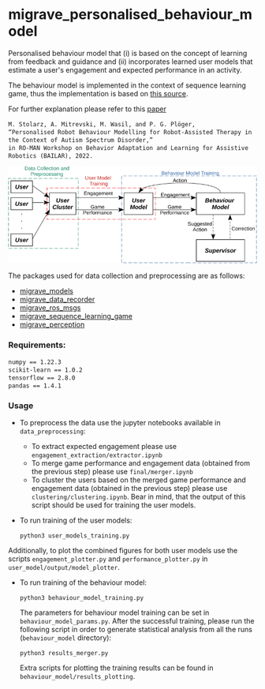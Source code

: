 # migrave_personalised_behaviour_model
Personalised behaviour model that (i) is based on the concept of learning from feedback and guidance and (ii) incorporates learned user models that estimate a user's engagement and expected performance in an activity.

The behaviour model is implemented in the context of sequence learning game, thus the implementation is based on [this source](https://github.com/TsiakasK/sequence-learning-dataset).

For further explanation please refer to this [paper](https://arxiv.org/abs/2207.12144)
```
M. Stolarz, A. Mitrevski, M. Wasil, and P. G. Plöger, 
“Personalised Robot Behaviour Modelling for Robot-Assisted Therapy in the Context of Autism Spectrum Disorder,” 
in RO-MAN Workshop on Behavior Adaptation and Learning for Assistive Robotics (BAILAR), 2022.
```

![Pipeline](docs/pipeline.png)

The packages used for data collection and preprocessing are as follows:
* [migrave_models](https://github.com/migrave/migrave_models)
* [migrave_data_recorder](https://github.com/migrave/migrave_data_recorder)
* [migrave_ros_msgs](https://github.com/migrave/migrave_ros_msgs)
* [migrave_sequence_learning_game](https://github.com/migrave/migrave_sequence_learning_game)
* [migrave_perception](https://github.com/migrave/migrave_perception)

### Requirements:
```
numpy == 1.22.3
scikit-learn == 1.0.2
tensorflow == 2.8.0
pandas == 1.4.1
```

### Usage
* To preprocess the data use the jupyter notebooks available in `data_preprocessing`: 
  * To extract expected engagement please use `engagement_extraction/extractor.ipynb`
  * To merge game performance and engagement data (obtained from the previous step) please use `final/merger.ipynb`
  * To cluster the users based on the merged game performance and engagement data (obtained in the previous step) please use `clustering/clustering.ipynb`. Bear in mind, that the output of this script should be used for training the user models.
* To run training of the user models:
  
  ```
  python3 user_models_training.py
  ```
Additionally, to plot the combined figures for both user models use the scripts `engagement_plotter.py` and `performance_plotter.py` in `user_model/output/model_plotter`.
* To run training of the behaviour model:

  ```
  python3 behaviour_model_training.py
  ```
  The parameters for behaviour model training can be set in `behaviour_model_params.py`. After the successful training, please run the following script in order to generate statistical analysis from all the runs (`behaviour_model` directory):
  ```
  python3 results_merger.py
  ```
  Extra scripts for plotting the training results can be found in `behaviour_model/results_plotting`.